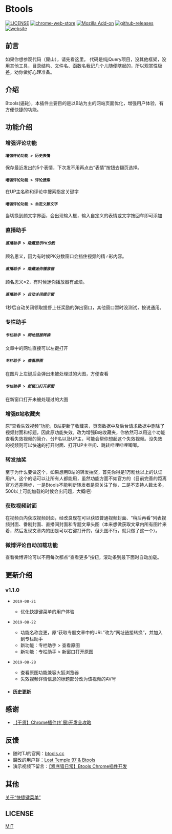 # Btools

[![LICENSE](https://img.shields.io/github/license/imba97/Btools.svg)](https://github.com/imba97/Btools/blob/master/LICENSE)
[![chrome-web-store](https://img.shields.io/chrome-web-store/users/codgofkgobbmgglciccjabipdlgefnch.svg)](https://chrome.google.com/webstore/detail/btools/codgofkgobbmgglciccjabipdlgefnch)
[![Mozilla Add-on](https://img.shields.io/amo/users/Btools.svg)](https://addons.mozilla.org/zh-CN/firefox/addon/btools)
[![github-releases](https://img.shields.io/github/downloads/imba97/Btools/total.svg)](https://github.com/imba97/Btools/releases)
[![website](https://img.shields.io/website-up-down-green-red/https/shields.io.svg?label=website)](http://btools.cc)

## 前言
如果你想参观代码（屎山），请先看这里。
代码是纯jQuery项目，没其他框架，没用其他工具，目录结构、文件名、函数名我记几个儿随便瞎起的，所以观赏性极差，劝你做好心理准备。

## 介绍
Btools(逼砣)，本插件主要目的是以B站为主的网站页面优化，增强用户体验，有方便快捷的功能。

## 功能介绍

### 增强评论功能

#### `增强评论功能 > 历史表情`
保存最近发出的5个表情，下次发不用再点击“表情”按钮去翻页选择。

#### `增强评论功能 > 评论搜索`
在UP主名称和评论中搜索指定关键字

#### `增强评论功能 > 自定义颜文字`
当切换到颜文字界面，会出现输入框，输入自定义的表情或文字按回车即可添加

### 直播助手

##### `直播助手 > 隐藏显示PK分数`
顾名思义，因为有时候PK分数窗口会挡住视频的精♂彩内容。

##### `直播助手 > 隐藏迷你播放器`
顾名思义×2，有时候迷你播放器有点烦。

##### `直播助手 > 自动关闭提示窗`
1秒后自动关闭领取提督上任奖励的弹出窗口，其他窗口暂时没测试，按说通用。

### 专栏助手

##### `专栏助手 > 网址链接转换`
文章中的网址直接可以左键打开

##### `专栏助手 > 查看原图`
在图片上左键后会弹出未被处理过的大图，方便查看

##### `专栏助手 > 新窗口打开原图`
在新窗口打开未被处理过的大图

### 增强B站收藏夹
原“查看失效视频”功能，B站更新了收藏夹，页面数据中及后台请求数据中删除了视频封面和标题，因此原功能失效。改为增强B站收藏夹，你依然可以用这个功能查看失效视频的简介、分P名以及UP主，可能会帮你想起这个失效视频。没失效的视频则可以快速的打开封面、打开UP主空间、跳转哔哩哔哩唧唧。

### 转发抽奖
至于为什么要做这个，如果想用B站的转发抽奖，首先你得是1万粉丝以上的认证用户。这个的话可以让所有人都能用，虽然功能方面不如官方的（目前完善的距离官方还差两步，一是Btools不能判断转发者是否关注了你，二是不支持人数太多，500以上可能加载的时候会出问题，大概吧）

### 获取视频封面
在视频页内获取视频封面，经改良现在可以获取普通视频封面、“稍后再看”列表视频封面、番剧封面、直播间封面和专题文章头图（本来想做获取文章内所有图片来着，然后发现文章内的图是可以右键打开的，但头图不行，就只做了这一个）。

### 微博评论自动加载功能
查看微博评论可以不用每次都点“查看更多”按钮，滚动条到最下面时自动加载。

## 更新介绍

### v1.1.0
* `2019-08-21`
   * 优化快捷键菜单的用户体验
* `2019-08-22`
   * 功能名称变更，原“获取专题文章中的URL”改为“网址链接转换”，并加入到专栏助手
   * 新功能：专栏助手 > 查看原图
   * 新功能：专栏助手 > 新窗口打开原图
* `2019-08-28`
   * 查看原图功能兼容火狐浏览器
   * 失效视频详情信息的标题部分改为该视频的AV号

* #### [历史更新](https://btools.cc/tag/update/)

## 感谢
* [【干货】Chrome插件(扩展)开发全攻略](https://www.cnblogs.com/liuxianan/p/chrome-plugin-develop.html)

## 反馈
* 随时TJ的官网：[btools.cc](http://btools.cc)
* 魔改的用户群：[Lost Temple 97 & Btools](https://jq.qq.com/?_wv=1027&k=5WdaKxF)
* 演示视频下留言：[【程序猿日常】Btools Chrome插件开发](https://www.bilibili.com/video/av38950957/)

## 其他

[关于“快捷键菜单”](http://btools.cc/hot-key-menu/)

## LICENSE
[MIT](https://github.com/imba97/Btools/blob/master/LICENSE)
